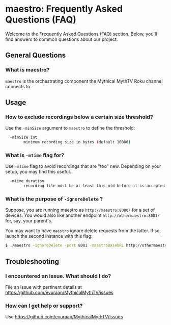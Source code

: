 # maestro: Frequently Asked Questions (FAQ)

Welcome to the Frequently Asked Questions (FAQ) section. Below, you'll find answers to common questions about our project.

## General Questions

### What is maestro?

`maestro` is the orchestrating component the Mythical MythTV Roku channel connects to.

## Usage

### How to exclude recordings below a certain size threshold?

Use the `-minSize` argument to `maestro` to define the threshold: 
```bash
  -minSize int
        minimum recording size in bytes (default 10000)
```

### What is `-mtime` flag for?

Use `-mtime` flag to avoid recordings that are "too" new. Depending on your setup, you may find this useful.

```bash
  -mtime duration
        recording file must be at least this old before it is accepted for playback (default 1h0m0s)
```

### What is the purpose of `-ignoreDelete` ?

Suppose, you are running maestro as `http://maestro:8080/` for a set of devices. You would also like another endpoint `http://othermaestro:8081/` for, say, your parent's. 

You may want to have `maestro` ignore delete requests from the latter. If so, launch the second instance with this flag:

```bash
$ ./maestro -ignoreDelete -port 8081 -maestroBaseURL http://othermaestro:8081/
```

## Troubleshooting

### I encountered an issue. What should I do?

File an issue with pertinent details at https://github.com/evuraan/MythicalMythTV/issues

### How can I get help or support?

Use  https://github.com/evuraan/MythicalMythTV/issues


